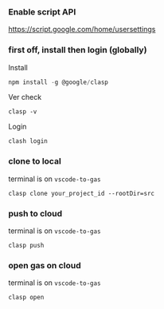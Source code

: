 ### Enable script API
https://script.google.com/home/usersettings


### first off, install then login (globally)

Install
```js
npm install -g @google/clasp
```

Ver check
```
clasp -v
```

Login
```
clash login
```

### clone to local
terminal is on `vscode-to-gas`

```
clasp clone your_project_id --rootDir=src
```

### push to cloud
terminal is on `vscode-to-gas`
```
clasp push
```

### open gas on cloud
terminal is on `vscode-to-gas`
```
clasp open
```